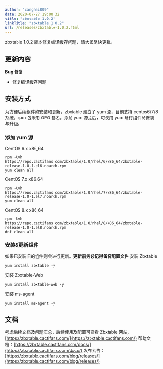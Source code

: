 ```yaml
---
author: "canghai809"
date: 2020-07-27 19:00:32
title: "zbxtable 1.0.2"
linkTitle: "zbxtable 1.0.2"
url: /releases/zbxtable-1.0.2.html
---
```


zbxtable 1.0.2 版本修复编译缓存问题，请大家尽快更新。

## 更新内容

**Bug 修复**

- 修复编译缓存问题

## 安装方式

为方便后续组件的安装和更新，zbxtable 建立了 yum 源，目前支持 centos6/7/8 系统，rpm 包采用 GPG 签名。添加 yum 源之后，可使用 yum 进行组件的安装与升级。

### 添加 yum 源

CentOS 6.x x86_64

```
rpm -Uvh https://repo.cactifans.com/zbxtable/1.0/rhel/6/x86_64/zbxtable-release-1.0-1.el6.noarch.rpm
yum clean all
```

CentOS 7.x x86_64

```
rpm -Uvh https://repo.cactifans.com/zbxtable/1.0/rhel/7/x86_64/zbxtable-release-1.0-1.el7.noarch.rpm
yum clean all
```

CentOS 8.x x86_64

```
rpm -Uvh https://repo.cactifans.com/zbxtable/1.0/rhel/8/x86_64/zbxtable-release-1.0-1.el8.noarch.rpm
dnf clean all
```

### 安装&更新组件

如果已安装旧的组件则会进行更新。**更新前务必记得备份配置文件**
安装 Zbxtable

```
yum install zbxtable -y
```

安装 Zbxtable-Web

```
yum install zbxtable-web -y
```

安装 ms-agent

```
yum install ms-agent -y
```

## 文档

考虑后续文档及问题汇总，后续使用及配置可查看 Zbxtable 网站，
[https://zbxtable.cactifans.com/](https://zbxtable.cactifans.com/)
帮助文档：[https://zbxtable.cactifans.com/docs/](https://zbxtable.cactifans.com/docs/)
发布公告：[https://zbxtable.cactifans.com/blog/releases/](https://zbxtable.cactifans.com/blog/releases/)
